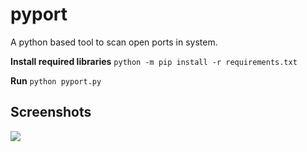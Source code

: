 # pyport
A python based tool to scan open ports in system. 

**Install required libraries** 
``` python -m pip install -r requirements.txt ```

**Run** 
``` python pyport.py ```


## Screenshots
![](https://github.com/yatinkalra/pyport/blob/master/Images/SS.png)


